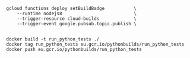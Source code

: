 	gcloud functions deploy setBuildBadge       	\
    	--runtime nodejs8                           \
    	--trigger-resource cloud-builds             \
    	--trigger-event google.pubsub.topic.publish \


    docker build -t run_python_tests ./
    docker tag run_python_tests eu.gcr.io/pythonbuilds/run_python_tests
	docker push eu.gcr.io/pythonbuilds/run_python_tests	